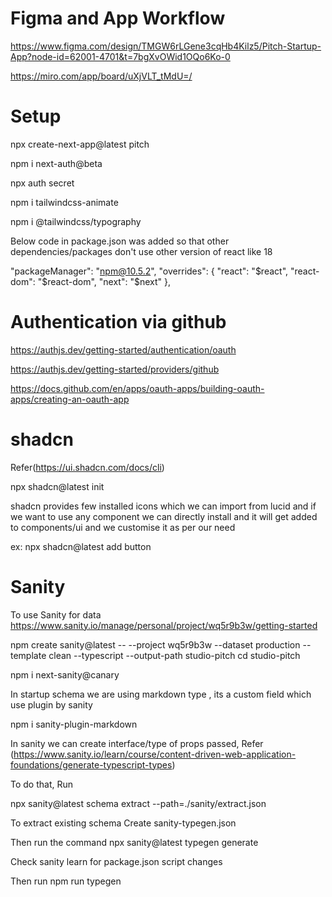 # Figma and App Workflow
https://www.figma.com/design/TMGW6rLGene3cqHb4Kilz5/Pitch-Startup-App?node-id=62001-4701&t=7bgXvOWid1OQo6Ko-0

https://miro.com/app/board/uXjVLT_tMdU=/


# Setup

npx create-next-app@latest pitch

npm i next-auth@beta

npx auth secret

npm i tailwindcss-animate

npm i @tailwindcss/typography

Below code in package.json was added so that other dependencies/packages don't use other version of react like 18

"packageManager": "npm@10.5.2",
  "overrides": {
    "react": "$react",
    "react-dom": "$react-dom",
    "next": "$next"
  },

# Authentication via github

https://authjs.dev/getting-started/authentication/oauth

https://authjs.dev/getting-started/providers/github

https://docs.github.com/en/apps/oauth-apps/building-oauth-apps/creating-an-oauth-app


# shadcn
Refer(https://ui.shadcn.com/docs/cli)

npx shadcn@latest init

shadcn provides few installed icons which we can import from lucid and if we want to use any component we can directly install and it will get added to components/ui and we customise it as per our need

ex: npx shadcn@latest add button

# Sanity
To use Sanity for data
https://www.sanity.io/manage/personal/project/wq5r9b3w/getting-started

npm create sanity@latest -- --project wq5r9b3w --dataset production --template clean --typescript --output-path studio-pitch
cd studio-pitch

npm i next-sanity@canary

In startup schema we are using markdown type , its a custom field which use plugin by sanity

npm i sanity-plugin-markdown

In sanity we can create interface/type of props passed,
Refer (https://www.sanity.io/learn/course/content-driven-web-application-foundations/generate-typescript-types)

To do that, Run

npx sanity@latest schema extract --path=./sanity/extract.json

To extract existing schema
Create sanity-typegen.json

Then run the command
npx sanity@latest typegen generate

Check sanity learn for package.json script changes

Then run 
npm run typegen
